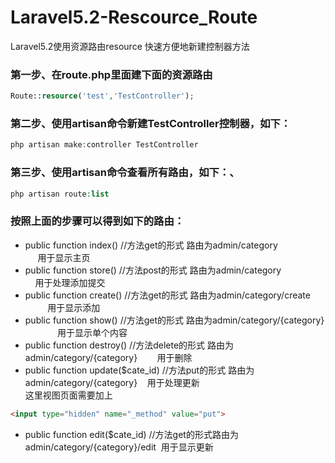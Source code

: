 # Laravel5.2-Rescource_Route
Laravel5.2使用资源路由resource 快速方便地新建控制器方法
### 第一步、在route.php里面建下面的资源路由
```php
Route::resource('test','TestController');
```
### 第二步、使用artisan命令新建TestController控制器，如下：
```php
php artisan make:controller TestController
```
### 第三步、使用artisan命令查看所有路由，如下：、
```php
php artisan route:list
```
### 按照上面的步骤可以得到如下的路由：
* public function index() //方法get的形式 路由为admin/category                        用于显示主页
* public function store() //方法post的形式 路由为admin/category                       用于处理添加提交
* public function create() //方法get的形式 路由为admin/category/create                用于显示添加
* public function show() //方法get的形式 路由为admin/category/{category}              用于显示单个内容
* public function destroy() //方法delete的形式 路由为admin/category/{category}        用于删除
* public function update($cate_id) //方法put的形式 路由为admin/category/{category}    用于处理更新
<br>这里视图页面需要加上
```html
<input type="hidden" name="_method" value="put">
```
* public function edit($cate_id) //方法get的形式路由为admin/category/{category}/edit  用于显示更新
